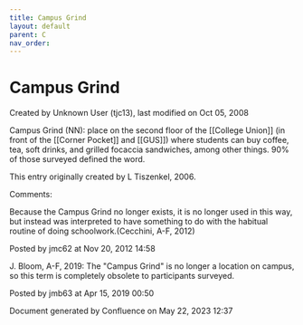 ```yaml
---
title: Campus Grind
layout: default
parent: C
nav_order:
---
```


# Campus Grind

Created by  Unknown User (tjc13), last modified on Oct 05, 2008

Campus Grind (NN): place on the second floor of the [[College Union]] (in front of the [[Corner Pocket]] and [[GUS]]) where students can buy coffee, tea, soft drinks, and grilled focaccia sandwiches, among other things. 90% of those surveyed defined the word.

This entry originally created by L Tiszenkel, 2006.

Comments:

Because the Campus Grind no longer exists, it is no longer used in this way, but instead was interpreted to have something to do with the habitual routine of doing schoolwork.(Cecchini, A-F, 2012)

Posted by jmc62 at Nov 20, 2012 14:58

J. Bloom, A-F, 2019: The &quot;Campus Grind&quot; is no longer a location on campus, so this term is completely obsolete to participants surveyed. 

Posted by jmb63 at Apr 15, 2019 00:50

Document generated by Confluence on May 22, 2023 12:37


